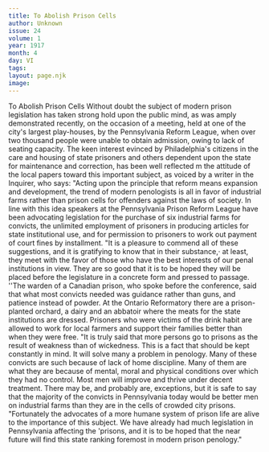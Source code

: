 ```yaml
---
title: To Abolish Prison Cells
author: Unknown
issue: 24
volume: 1
year: 1917
month: 4
day: VI
tags:
layout: page.njk
image:
---
```

To Abolish Prison Cells   Without doubt the subject of modern prison legislation has taken strong hold upon the public mind, as was amply demonstrated recently, on the occasion of a meeting, held at one of the city's largest play-houses, by the Pennsylvania Reform League, when over two thousand people were unable to obtain admission, owing to lack of seating capacity.   The keen interest evinced by Philadelphia's citizens in the care and housing of state prisoners and others dependent upon the state for maintenance and correction, has been well reflected m the attitude of the local papers toward this important subject, as voiced by a writer in the Inquirer, who says:   "Acting upon the principle that reform means expansion and development, the trend of modern penologists is all in favor of industrial farms rather than prison cells for offenders against the laws of society. In line with this idea speakers at the Pennsylvania Prison Reform League have been advocating legislation for the purchase of six industrial farms for convicts, the unlimited employment of prisoners in producing articles for state institutional use, and for permission to prisoners to work out payment of court fines by installment.   "It is a pleasure to commend all of these suggestions, and it is gratifying to know that in their substance,· at least, they meet with the favor of those who have the best interests of our penal institutions in view. They are so good that it is to be hoped they will be placed before the legislature in a concrete form and pressed to passage.   ''The warden of a Canadian prison, who spoke before the conference, said that what most convicts needed was guidance rather than guns, and patience instead of powder. At the Ontario Reformatory there are a prison-planted orchard, a dairy and an abbatoir where the meats for the state institutions are dressed. Prisoners who were victims of the drink habit are allowed to work for local farmers and support their families better than when they were free.   "It is truly said that more persons go to  prisons as the result of weakness than of wickedness. This is a fact that should be kept constantly in mind. It will solve many a problem in penology. Many of these convicts are such because of lack of home discipline. Many of them are what they are because of mental, moral and physical conditions over which they had no control. Most men will improve and thrive under decent treatment. There may be, and probably are, exceptions, but it is safe to say that the majority of the convicts in Pennsylvania today would be better men on industrial farms than they are in the cells of crowded city prisons.   "Fortunately the advocates of a more humane system of prison life are alive to the importance of this subject. We have already had much legislation in Pennsylvania affecting the 'prisons, and it is to be hoped that the near future will find this state ranking foremost in modern prison penology."      


